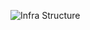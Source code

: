 ![Infra Structure](https://www.lucidchart.com/publicSegments/view/8b13fa5d-eac5-4581-b240-fc7def4f913c/image.jpeg)